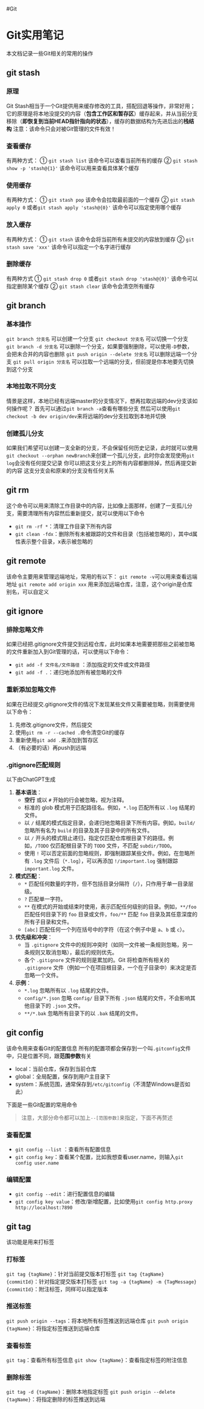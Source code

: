#Git
# Git实用笔记
本文档记录一些Git相关的常用的操作
## git stash
### 原理
Git Stash相当于一个Git提供用来缓存修改的工具，搭配回退等操作，非常好用；它的原理是将本地没提交的内容（**包含工作区和暂存区**）缓存起来，并从当前分支移除（**即恢复到当前HEAD指针指向的状态**），缓存的数据结构为先进后出的**栈结构**
注意：该命令只会对被Git管理的文件有效！
### 查看缓存
有两种方式：
① `git stash list` 该命令可以查看当前所有的缓存
② `git stash show -p 'stash@{1}'` 该命令可以用来查看具体某个缓存
### 使用缓存
有两种方式：
① `git stash pop` 该命令会拉取最前面的一个缓存
② `git stash apply 0` 或者`git stash apply 'stash@{0}'` 该命令可以指定使用哪个缓存
### 放入缓存
有两种方式：
① `git stash` 该命令会将当前所有未提交的内容放到缓存
② `git stash save 'xxx'` 该命令可以指定一个名字进行缓存
### 删除缓存
有两种方式
① `git stash drop 0` 或者`git stash drop 'stash@{0}'` 该命令可以指定删除某个缓存
② `git stash clear` 该命令会清空所有缓存
## git branch
### 基本操作
`git branch 分支名` 可以创建一个分支
`git checkout 分支名` 可以切换一个分支
`git branch -d 分支名` 可以删除一个分支，如果要强制删除，可以使用`-D`参数，会把未合并的内容也删除
`git push origin --delete 分支名` 可以删除远端一个分支
`git pull origin 分支名` 可以拉取一个远端的分支，但前提是你本地要先切换到这个分支
### 本地拉取不同分支
情景是这样，本地已经有远端master的分支情况下，想再拉取远端的dev分支该如何操作呢？
首先可以通过`git branch -a`查看有哪些分支
然后可以使用`git checkout -b dev origin/dev`来将远端的dev分支拉取到本地并切换
### 创建孤儿分支
如果我们希望可以创建一支全新的分支，不会保留任何历史记录，此时就可以使用`git checkout --orphan newBranch`来创建一个孤儿分支，此时你会发现使用`git log`会没有任何提交记录
你可以把这支分支上的所有内容都删除掉，然后再提交新的内容
这支分支会和原来的分支没有任何关系
## git rm
这个命令可以用来清除工作目录中的内容，比如像上面那样，创建了一支孤儿分支，需要清理所有内容然后重新提交，就可以使用以下命令
- `git rm -rf *`：清理工作目录下所有内容
- `git clean -fdx`：删除所有未被跟踪的文件和目录（包括被忽略的），其中d属性表示整个目录，x表示被忽略的
## git remote
该命令主要用来管理远端地址，常用的有以下：
`git remote -v`可以用来查看远端地址
`git remote add origin xxx` 用来添加远端仓库，注意，这个origin是仓库别名，可以自定义
## git ignore
### 排除忽略文件
如果已经把.gitignore文件提交到远程仓库，此时如果本地需要把那些之前被忽略的文件重新加入到Git管理的话，可以使用以下命令：
* `git add -f 文件名/文件路径` ：添加指定的文件或文件路径
* `git add -f .`：递归地添加所有被忽略的文件

### 重新添加忽略文件
如果在已经提交.gitignore文件的情况下发现某些文件又需要被忽略，则需要使用以下命令：
1. 先修改.gitignore文件，然后提交
2. 使用`git rm -r --cached .`命令清空Git的缓存
3. 重新使用`git add .`来添加到暂存区
4. （有必要的话）再push到远端

### .gitignore匹配规则
以下由ChatGPT生成
1. **基本语法**：
    - **空行** 或以 `#` 开始的行会被忽略，视为注释。
    - 标准的 glob 模式用于匹配路径名。例如，`*.log` 匹配所有以 `.log` 结尾的文件。
    - 以 `/` 结尾的模式指定目录，会递归地忽略目录下所有内容。例如，`build/` 忽略所有名为 `build` 的目录及其子目录中的所有文件。
    - 以 `/` 开头的模式阻止递归，指定仅匹配仓库根目录下的路径。例如，`/TODO` 仅匹配根目录下的 `TODO` 文件，不匹配 `subdir/TODO`。
    - 使用 `!` 可以否定前面的忽略规则，即强制跟踪某些文件。例如，在忽略所有 `.log` 文件后（`*.log`），可以再添加 `!/important.log` 强制跟踪 `important.log` 文件。
2. **模式匹配**：
    - `*` 匹配任何数量的字符，但不包括目录分隔符（`/`），只作用于单一目录层级。
    - `?` 匹配单一字符。
    - `**` 在模式的开始或结束时使用，表示匹配任何级别的目录。例如，`**/foo` 匹配任何目录下的 `foo` 目录或文件，`foo/**` 匹配 `foo` 目录及其任意深度的所有子目录和文件。
    - `[abc]` 匹配任何一个列在括号中的字符（在这个例子中是 `a`、`b` 或 `c`）。
3. **优先级和冲突**：
    - 当 `.gitignore` 文件中的规则冲突时（如同一文件被一条规则忽略，另一条规则又取消忽略），最后的规则优先。
    - 各个 `.gitignore` 文件的规则是累加的。Git 将检查所有相关的 `.gitignore` 文件（例如一个在项目根目录，一个在子目录中）来决定是否忽略一个文件。
4. **示例**：
    - `*.log` 忽略所有以 `.log` 结尾的文件。
    - `config/*.json` 忽略 `config/` 目录下所有 `.json` 结尾的文件，不会影响其他目录下的 `.json` 文件。
    - `**/*.bak` 忽略所有目录下的以 `.bak` 结尾的文件。
## git config
该命令用来查看Git的配置信息
所有的配置项都会保存到一个叫`.gitconfig`文件中，只是位置不同，跟**范围参数**有关
* local：当前仓库，保存到当前仓库
* global：全局配置，保存到用户主目录下
* system：系统范围，通常保存到`/etc/gitconfig`（不清楚Windows是否如此）

下面是一些Git配置的常用命令
> 注意，大部分命令都可以加上`--[范围参数]`来指定，下面不再赘述
### 查看配置
* `git config --list` ：查看所有配置信息
* `git config key`：查看某个配置，比如我想查看user.name，则输入`git config user.name`

### 编辑配置
* `git config --edit`：进行配置信息的编辑
* `git config key value`：修改/新增配置，比如使用`git config http.proxy http://localhost:7890`

## git tag
该功能是用来打标签
### 打标签
`git tag {tagName}`：针对当前提交版本打标签
`git tag {tagName} {commitId}`：针对指定提交版本打标签
`git tag -a {tagName} -m {TagMessage} {commitId}`：附注标签，同样可以指定版本
### 推送标签
`git push origin --tags`：将本地所有标签推送到远端仓库
`git push origin {tagName}`：将指定标签推送到远端仓库
### 查看标签
`git tag`：查看所有标签信息
`git show {tagName}`：查看指定标签的附注信息
### 删除标签
`git tag -d {tagName}`：删除本地指定标签
`git push origin --delete {tagName}`：将指定删除的标签推送到远端